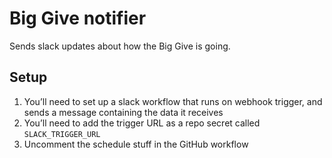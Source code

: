 # Big Give notifier

Sends slack updates about how the Big Give is going.

## Setup

1. You’ll need to set up a slack workflow that runs on webhook trigger, and sends a message containing the data it receives
2. You’ll need to add the trigger URL as a repo secret called `SLACK_TRIGGER_URL`
3. Uncomment the schedule stuff in the GitHub workflow
